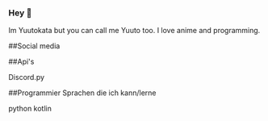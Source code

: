 ### Hey 👋

Im Yuutokata but you can call me Yuuto too. I love anime
and programming.

##Social media


##Api's

Discord.py

##Programmier Sprachen die ich kann/lerne

python kotlin

<!--
**Yuutokata/Yuutokata** is a ✨ _special_ ✨ repository because its `README.md` (this file) appears on your GitHub profile.

Here are some ideas to get you started:

- 🔭 I’m currently working on ...
- 🌱 I’m currently learning ...
- 👯 I’m looking to collaborate on ...
- 🤔 I’m looking for help with ...
- 💬 Ask me about ...
- 📫 How to reach me: ...
- 😄 Pronouns: ...
- ⚡ Fun fact: ...
-->
